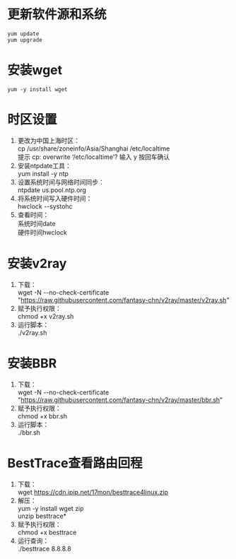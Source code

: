 # 更新软件源和系统
	yum update
	yum upgrade
# 安装wget
	yum -y install wget
# 时区设置
1. 更改为中国上海时区：  
 cp /usr/share/zoneinfo/Asia/Shanghai /etc/localtime  
 提示 cp: overwrite ‘/etc/localtime’?  输入 y 按回车确认  
2. 安装ntpdate工具：  
 yum install -y ntp  
3. 设置系统时间与网络时间同步：  
 ntpdate us.pool.ntp.org  
4. 将系统时间写入硬件时间：  
 hwclock --systohc  
5. 查看时间：  
 系统时间date  
 硬件时间hwclock
# 安装v2ray
1. 下载：  
 wget -N --no-check-certificate "https://raw.githubusercontent.com/fantasy-chn/v2ray/master/v2ray.sh"  
2. 赋予执行权限：  
 chmod +x v2ray.sh  
3. 运行脚本：  
 ./v2ray.sh  
# 安装BBR
1. 下载：  
 wget -N --no-check-certificate "https://raw.githubusercontent.com/fantasy-chn/v2ray/master/bbr.sh"  
2. 赋予执行权限：  
 chmod +x bbr.sh  
3. 运行脚本：  
 ./bbr.sh  
# BestTrace查看路由回程
1. 下载：  
 wget https://cdn.ipip.net/17mon/besttrace4linux.zip  
2. 解压：  
 yum -y install wget zip  
 unzip besttrace*  
3. 赋予执行权限：  
 chmod +x besttrace  
4. 运行查询：  
 ./besttrace 8.8.8.8
